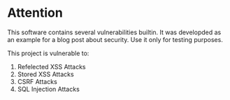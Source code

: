 Attention
=========

This software contains several vulnerabilities builtin.
It was developded as an example for a blog post about security.
Use it only for testing purposes.

This project is vulnerable to:

1. Refelected XSS Attacks
2. Stored XSS Attacks
3. CSRF Attacks
4. SQL Injection Attacks

